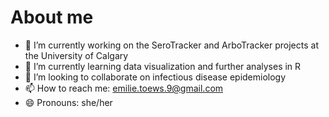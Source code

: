 # About me

- 🔭 I’m currently working on the SeroTracker and ArboTracker projects at the University of Calgary
- 🌱 I’m currently learning data visualization and further analyses in R
- 👯 I’m looking to collaborate on infectious disease epidemiology
- 📫 How to reach me: emilie.toews.9@gmail.com
- 😄 Pronouns: she/her

